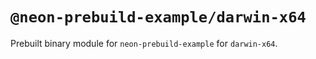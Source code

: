 # `@neon-prebuild-example/darwin-x64`

Prebuilt binary module for `neon-prebuild-example` for `darwin-x64`.
